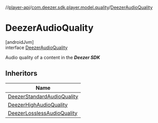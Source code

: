 //[player-api](../../../index.md)/[com.deezer.sdk.player.model.quality](../index.md)/[DeezerAudioQuality](index.md)

# DeezerAudioQuality

[androidJvm]\
interface [DeezerAudioQuality](index.md)

Audio quality of a content in the ***Deezer SDK***

## Inheritors

| Name |
|---|
| [DeezerStandardAudioQuality](../-deezer-standard-audio-quality/index.md) |
| [DeezerHighAudioQuality](../-deezer-high-audio-quality/index.md) |
| [DeezerLosslessAudioQuality](../-deezer-lossless-audio-quality/index.md) |
